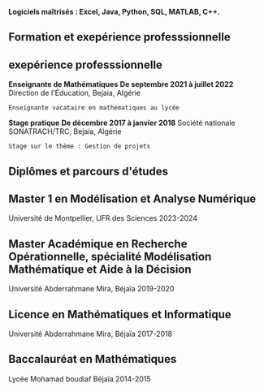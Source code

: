 **Logiciels maîtrisés : Excel, Java, Python, SQL, MATLAB, C++.**

## Formation et exepérience professsionnelle

## exepérience professsionnelle


**Enseignante de Mathématiques**
**De septembre 2021 à juillet 2022**
 Direction de l'Éducation, Bejaia, Algérie

    Enseignante vacataire en mathématiques au lycée

**Stage pratique**
**De décembre 2017 à janvier 2018**
 Société nationale SONATRACH/TRC, Bejaia, Algérie

    Stage sur le thème : Gestion de projets
    
## Diplômes et parcours d'études

## Master 1 en Modélisation et Analyse Numérique
Université de Montpellier, UFR des Sciences
2023-2024

## Master Académique en Recherche Opérationnelle, spécialité Modélisation Mathématique et Aide à la Décision
Université Abderrahmane Mira, Béjaïa
2019-2020

## Licence en Mathématiques et Informatique
Université Abderrahmane Mira, Béjaïa
2017-2018

## Baccalauréat en Mathématiques
Lycée Mohamad boudiaf  Béjaïa
2014-2015








